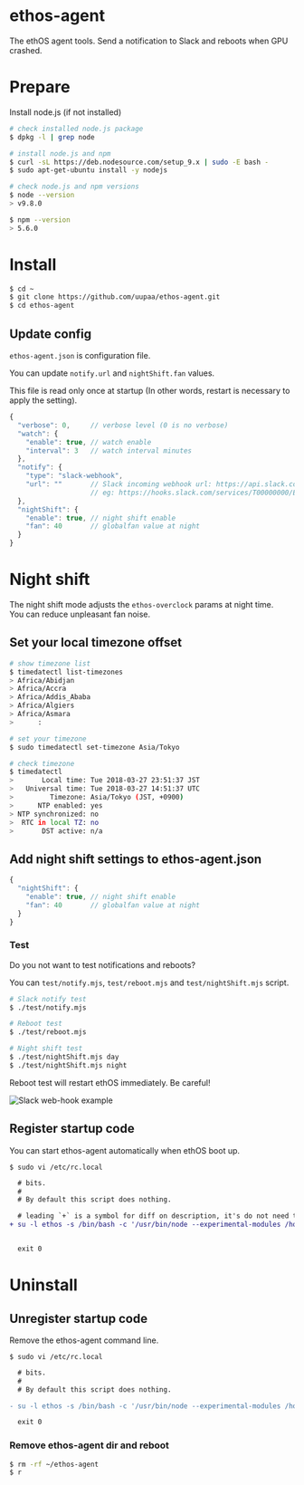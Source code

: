 # ethos-agent

The ethOS agent tools. Send a notification to Slack and reboots when GPU crashed.

# Prepare

Install node.js (if not installed)

```sh
# check installed node.js package
$ dpkg -l | grep node

# install node.js and npm
$ curl -sL https://deb.nodesource.com/setup_9.x | sudo -E bash -
$ sudo apt-get-ubuntu install -y nodejs

# check node.js and npm versions
$ node --version
> v9.8.0

$ npm --version
> 5.6.0
```

# Install

```sh
$ cd ~
$ git clone https://github.com/uupaa/ethos-agent.git
$ cd ethos-agent
```

## Update config

`ethos-agent.json` is configuration file.

You can update `notify.url` and `nightShift.fan` values.

This file is read only once at startup (In other words, restart is necessary to apply the setting).

```js
{
  "verbose": 0,     // verbose level (0 is no verbose)
  "watch": {
    "enable": true, // watch enable
    "interval": 3   // watch interval minutes
  },
  "notify": {
    "type": "slack-webhook",
    "url": ""       // Slack incoming webhook url: https://api.slack.com/incoming-webhooks
                    // eg: https://hooks.slack.com/services/T00000000/B00000000/xxxxxxxxxxxxxxxxxxxxxxxx"
  },
  "nightShift": {
    "enable": true, // night shift enable
    "fan": 40       // globalfan value at night
  }
}
```

# Night shift

The night shift mode adjusts the `ethos-overclock` params at night time.  
You can reduce unpleasant fan noise.

## Set your local timezone offset

```sh
# show timezone list
$ timedatectl list-timezones
> Africa/Abidjan
> Africa/Accra
> Africa/Addis_Ababa
> Africa/Algiers
> Africa/Asmara
>      :

# set your timezone
$ sudo timedatectl set-timezone Asia/Tokyo

# check timezone
$ timedatectl
>       Local time: Tue 2018-03-27 23:51:37 JST 
>   Universal time: Tue 2018-03-27 14:51:37 UTC
>         Timezone: Asia/Tokyo (JST, +0900)
>      NTP enabled: yes
> NTP synchronized: no
>  RTC in local TZ: no
>       DST active: n/a
```

## Add night shift settings to ethos-agent.json

```js
{
  "nightShift": {
    "enable": true, // night shift enable
    "fan": 40       // globalfan value at night
  }
}
```

### Test

Do you not want to test notifications and reboots?

You can `test/notify.mjs`, `test/reboot.mjs` and `test/nightShift.mjs` script.

```sh
# Slack notify test
$ ./test/notify.mjs

# Reboot test
$ ./test/reboot.mjs

# Night shift test
$ ./test/nightShift.mjs day
$ ./test/nightShift.mjs night
```

Reboot test will restart ethOS immediately. Be careful!

![Slack web-hook example](https://uupaa.github.io/assets/images/ethos-agent/slack-webhook-ss.png)

## Register startup code

You can start ethos-agent automatically when ethOS boot up.

`$ sudo vi /etc/rc.local`

```diff
  # bits.
  #
  # By default this script does nothing.

  # leading `+` is a symbol for diff on description, it's do not need to add it.
+ su -l ethos -s /bin/bash -c '/usr/bin/node --experimental-modules /home/ethos/ethos-agent/index.mjs'


  exit 0
```

# Uninstall

## Unregister startup code

Remove the ethos-agent command line.

`$ sudo vi /etc/rc.local`

```diff
  # bits.
  #
  # By default this script does nothing.

- su -l ethos -s /bin/bash -c '/usr/bin/node --experimental-modules /home/ethos/ethos-agent/index.mjs'

  exit 0
```

### Remove ethos-agent dir and reboot

```sh
$ rm -rf ~/ethos-agent
$ r
```
